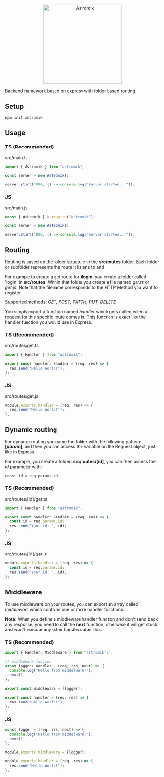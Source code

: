 <p align="center">
  <img alt="Astromik" src="https://raw.githubusercontent.com/sndrnz/astromik/main/logo.png" width="256px" />
</p>

Backend framework based on express with folder based routing.

## Setup

`npm init astromik`

## Usage

### TS (Recommended)

src/main.ts

```ts
import { Astromik } from "astromik";

const server = new Astromik();

server.start(4000, () => console.log("Server started..."));
```

### JS

src/main.js

```js
const { Astromik } = require("astromik");

const server = new Astromik();

server.start(4000, () => console.log("Server started..."));
```

## Routing

Routing is based on the folder structure in the **src/routes** folder.
Each folder or subfolder represents the route it listens to and

For example to create a get route for **/login**, you create a folder called 'login' in **src/routes**. Within that folder you create a file named _get.ts_ or _get.js_. Note that the filename corresponds to the HTTP Method you want to register.

Supported methods: _GET, POST, PATCH, PUT, DELETE_

You simply export a function named _handler_ which gets called when a request for this specific route comes in. This function is exact like the handler function you would use in Express.

### TS (Recommended)

src/routes/get.ts

```ts
import { Handler } from "astromik";

export const handler: Handler = (req, res) => {
  res.send("Hello World!");
};
```

### JS

src/routes/get.js

```js
module.exports.handler = (req, res) => {
  res.send("Hello World!");
};
```

## Dynamic routing

For dynamic routing you name the folder with the following pattern: **[_param_]**, and then you can access the variable on the Request object, just like in Express.

For example, you create a folder: **src/routes/[id]**, you can then access the _id_ parameter with:

`const id = req.params.id`

### TS (Recommended)

src/routes/[id]/get.ts

```ts
import { Handler } from "astromik";

export const handler: Handler = (req, res) => {
  const id = req.params.id;
  res.send("Your id: ", id);
};
```

### JS

src/routes/[id]/get.js

```js
module.exports.handler = (req, res) => {
  const id = req.params.id;
  res.send("Your id: ", id);
};
```

## Middleware

To use middleware on your routes, you can export an array called _middleware_ which contains one or more handler functions.

**Note:** When you define a middleware handler function and don't send back any response, you need to call the **next** function, otherwise it will get stuck and won't execute any other handlers after this.

### TS (Recommended)

```ts
import { Handler, Middleware } from "astromik";

// middleware funcion
const logger: Handler = (req, res, next) => {
  console.log("Hello from middelware!");
  next();
};

export const middleware = [logger];

export const handler = (req, res) => {
  res.send("Hello World!");
};
```

### JS

```js
const logger = (req, res, next) => {
  console.log("Hello from middelware!");
  next();
};

module.exports.middleware = [logger];

module.exports.handler = (req, res) => {
  res.send("Hello World!");
};
```
